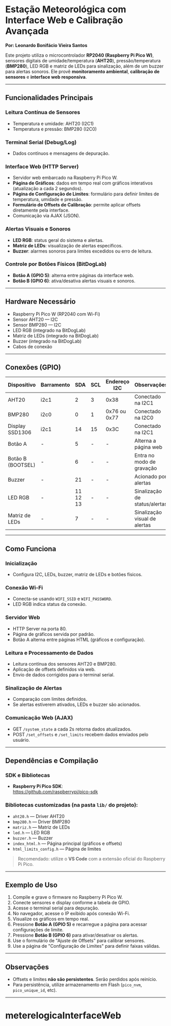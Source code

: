 # Estação Meteorológica com Interface Web e Calibração Avançada
**Por: Leonardo Bonifácio Vieira Santos**

Este projeto utiliza o microcontrolador **RP2040 (Raspberry Pi Pico W)**, sensores digitais de umidade/temperatura (**AHT20**), pressão/temperatura (**BMP280**), LED RGB e matriz de LEDs para sinalização, além de um buzzer para alertas sonoros. Ele provê **monitoramento ambiental**, **calibração de sensores** e **interface web responsiva**.

---

## Funcionalidades Principais

### Leitura Contínua de Sensores
- Temperatura e umidade: AHT20 (I2C1)
- Temperatura e pressão: BMP280 (I2C0)


### Terminal Serial (Debug/Log)
- Dados contínuos e mensagens de depuração.

### Interface Web (HTTP Server)
- Servidor web embarcado na Raspberry Pi Pico W.
- **Página de Gráficos**: dados em tempo real com gráficos interativos (atualização a cada 2 segundos).
- **Página de Configuração de Limites**: formulário para definir limites de temperatura, umidade e pressão.
- **Formulário de Offsets de Calibração**: permite aplicar offsets diretamente pela interface.
- Comunicação via AJAX (JSON).

### Alertas Visuais e Sonoros
- **LED RGB**: status geral do sistema e alertas.
- **Matriz de LEDs**: visualização de alertas específicos.
- **Buzzer**: alarmes sonoros para limites excedidos ou erro de leitura.

### Controle por Botões Físicos (BitDogLab)
- **Botão A (GPIO 5)**: alterna entre páginas da interface web.
- **Botão B (GPIO 6)**: ativa/desativa alertas visuais e sonoros.

---

## Hardware Necessário

- Raspberry Pi Pico W (RP2040 com Wi-Fi)
- Sensor AHT20 — I2C
- Sensor BMP280 — I2C
- LED RGB (integrado na BitDogLab)
- Matriz de LEDs (integrado na BitDogLab)
- Buzzer (integrado na BitDogLab)
- Cabos de conexão

---

## Conexões (GPIO)

| Dispositivo         | Barramento | SDA | SCL | Endereço I2C | Observações                                        |
|---------------------|------------|-----|-----|----------------|----------------------------------------------------|
| AHT20               | i2c1       | 2   | 3   | 0x38          | Conectado na I2C1                                 |
| BMP280              | i2c0       | 0   | 1   | 0x76 ou 0x77  | Conectado na I2C0                                 |
| Display SSD1306     | i2c1       | 14  | 15  | 0x3C          | Conectado na I2C1                                 |
| Botão A             | -          | 5   | -   | -             | Alterna a página web                              |
| Botão B (BOOTSEL)   | -          | 6   | -   | -             | Entra no modo de gravação                         |
| Buzzer              | -          | 21 | - | -             | Acionado por alertas                              |
| LED RGB             | -          | 11 12 13 | - | -             | Sinalização de status/alertas                     |
| Matriz de LEDs      | -          | 7 | - | -             | Sinalização visual de alertas                     |

---

## Como Funciona

### Inicialização
- Configura I2C, LEDs, buzzer, matriz de LEDs e botões físicos.

### Conexão Wi-Fi
- Conecta-se usando `WIFI_SSID` e `WIFI_PASSWORD`.
- LED RGB indica status da conexão.

### Servidor Web
- HTTP Server na porta 80.
- Página de gráficos servida por padrão.
- Botão A alterna entre páginas HTML (gráficos e configuração).

### Leitura e Processamento de Dados
- Leitura contínua dos sensores AHT20 e BMP280.
- Aplicação de offsets definidos via web.
- Envio de dados corrigidos para o terminal serial.


### Sinalização de Alertas
- Comparação com limites definidos.
- Se alertas estiverem ativados, LEDs e buzzer são acionados.

### Comunicação Web (AJAX)
- GET `/system_state` a cada 2s retorna dados atualizados.
- POST `/set_offsets` e `/set_limits` recebem dados enviados pelo usuário.

---

## Dependências e Compilação

### SDK e Bibliotecas
- **Raspberry Pi Pico SDK**:  
  https://github.com/raspberrypi/pico-sdk

### Bibliotecas customizadas (na pasta `lib/` do projeto):
- `aht20.h` — Driver AHT20
- `bmp280.h` — Driver BMP280
- `matriz.h` — Matriz de LEDs
- `led.h` — LED RGB
- `buzzer.h` — Buzzer
- `index_html.h` — Página principal (gráficos e offsets)
- `html_limits_config.h` — Página de limites

> Recomendado: utilize o **VS Code** com a extensão oficial do Raspberry Pi Pico.

---

## Exemplo de Uso

1. Compile e grave o firmware no Raspberry Pi Pico W.
2. Conecte sensores e display conforme a tabela de GPIO.
3. Acesse o terminal serial para depuração.
4. No navegador, acesse o IP exibido após conexão Wi-Fi.
5. Visualize os gráficos em tempo real.
6. Pressione **Botão A (GPIO 5)** e recarregue a página para acessar configurações de limite.
7. Pressione **Botão B (GPIO 6)** para ativar/desativar os alertas.
8. Use o formulário de "Ajuste de Offsets" para calibrar sensores.
9. Use a página de "Configuração de Limites" para definir faixas válidas.

---

## Observações

- Offsets e limites **não são persistentes**. Serão perdidos após reinício.
- Para persistência, utilize armazenamento em Flash (`pico_nvm`, `pico_unique_id`, etc).

---
# meterelogicaInterfaceWeb
